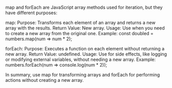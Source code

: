 map and forEach are JavaScript array methods used for iteration, but they have different purposes:

map:
  Purpose: Transforms each element of an array and returns a new array with the results.
  Return Value: New array.
  Usage: Use when you need to create a new array from the original one.
  Example:
    const doubled = numbers.map(num => num * 2);

forEach:
  Purpose: Executes a function on each element without returning a new array.
  Return Value: undefined.
  Usage: Use for side effects, like logging or modifying external variables, without needing a new array.
  Example: 
    numbers.forEach(num => console.log(num * 2));

In summary, use map for transforming arrays and forEach for performing actions without creating a new array.
